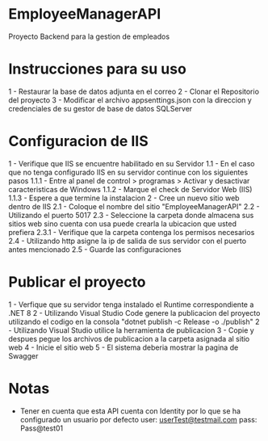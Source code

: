 # EmployeeManagerAPI
Proyecto Backend para la gestion de empleados

# Instrucciones para su uso
1 - Restaurar la base de datos adjunta en el correo 
2 - Clonar el Repositorio del proyecto
3 - Modificar el archivo appsenttings.json con la direccion y credenciales de su gestor de base de datos SQLServer

# Configuracion de IIS
1 - Verifique que IIS se encuentre habilitado en su Servidor
  1.1 - En el caso que no tenga configurado IIS en su servidor continue con los siguientes pasos
    1.1.1 - Entre al panel de control > programas > Activar y desactivar caracteristicas de Windows
    1.1.2 - Marque el check de Servidor Web (IIS)
    1.1.3 - Espere a que termine la instalacion
2 - Cree un nuevo sitio web dentro de IIS
    2.1 - Coloque el nombre del sitio "EmployeeManagerAPI" 
    2.2 - Utilizando el puerto 5017
    2.3 - Seleccione la carpeta donde almacena sus sitios web sino cuenta con usa puede crearla la ubicacion que usted prefiera
        2.3.1 - Verifique que la carpeta contenga los permisos necesarios 
    2.4 - Utilizando http asigne la ip de salida de sus servidor con el puerto antes mencionado
    2.5 - Guarde las configuraciones 

# Publicar el proyecto
1 - Verfique que su servidor tenga instalado el Runtime correspondiente a .NET 8
2 - Utilizando Visual Studio Code genere la publicacion del proyecto utilizando el codigo en la consola  "dotnet publish -c Release -o ./publish"
2 - Utilizando Visual Studio utilice la herramienta de publicacion
3 - Copie y despues pegue los archivos de publicacion a la carpeta asignada al sitio web 
4 - Inicie el sitio web 
5 - El sistema deberia mostrar la pagina de Swagger 

# Notas 
- Tener en cuenta que esta API cuenta con Identity por lo que se ha configurado un usuario por defecto
    user: userTest@testmail.com pass: Pass@test01

